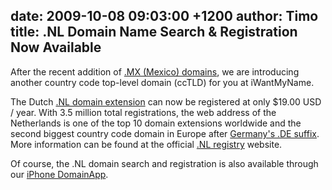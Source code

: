 date: 2009-10-08 09:03:00 +1200
author: Timo
title: .NL Domain Name Search & Registration Now Available
----

After the recent addition of [.MX (Mexico) domains](https://iwantmyname.com/domains/mx-mexican-domain-name-registration-for-mexico ".MX Domain Extension - Mexico"), we are introducing another country code top-level domain (ccTLD) for you at iWantMyName.

The Dutch [.NL domain extension](https://iwantmyname.com/domains/nl-dutch-domain-name-registration-for-netherlands ".NL Domain Extension - Netherlands") can now be registered at only $19.00 USD / year. With 3.5 million total registrations, the web address of the Netherlands is one of the top 10 domain extensions worldwide and the second biggest country code domain in Europe after [Germany's .DE suffix](https://iwantmyname.com/domains/de-german-domain-name-registration-for-germany ".DE German Domain Extension"). More information can be found at the official [.NL registry](http://sidn.nl/ ".NL Domain Registry") website.

Of course, the .NL domain search and registration is also available through our [iPhone DomainApp](https://iwantmyname.com/iphone).
